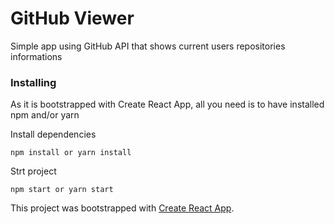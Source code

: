 # GitHub Viewer

Simple app using GitHub API that shows current users repositories informations


### Installing

As it is bootstrapped with Create React App, all you need is to have installed npm and/or yarn

Install dependencies

```
npm install or yarn install
```

Strt project

```
npm start or yarn start
```

This project was bootstrapped with [Create React App](https://github.com/facebookincubator/create-react-app).
